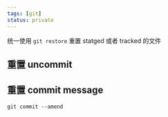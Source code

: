 ```yaml
---
tags: [git]
status: private
---
```


统一使用 `git restore` 重置 statged 或者 tracked 的文件

## 重置 uncommit


## 重置 commit message

`git commit --amend`
